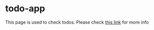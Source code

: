 # todo-app
This page is used to check todos. Please check [this link](https://adantop.github.io/todos-frontend/) for more info
